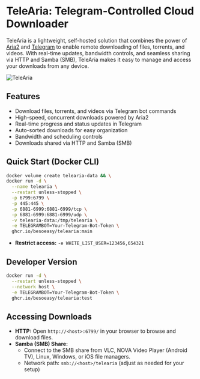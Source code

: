 # TeleAria: Telegram-Controlled Cloud Downloader

TeleAria is a lightweight, self-hosted solution that combines the power of [Aria2](https://aria2.github.io/) and [Telegram](https://telegram.org/) to enable remote downloading of files, torrents, and videos. With real-time updates, bandwidth controls, and seamless sharing via HTTP and Samba (SMB), TeleAria makes it easy to manage and access your downloads from any device.

![TeleAria](https://github.com/user-attachments/assets/d5a1ce42-d9e6-41a3-a48a-e926f0d384ca)

## Features

- Download files, torrents, and videos via Telegram bot commands
- High-speed, concurrent downloads powered by Aria2
- Real-time progress and status updates in Telegram
- Auto-sorted downloads for easy organization
- Bandwidth and scheduling controls
- Downloads shared via HTTP and Samba (SMB)

## Quick Start (Docker CLI)

```bash
docker volume create telearia-data && \
docker run -d \
  --name telearia \
  --restart unless-stopped \
  -p 6799:6799 \
  -p 445:445 \
  -p 6881-6999:6881-6999/tcp \
  -p 6881-6999:6881-6999/udp \
  -v telearia-data:/tmp/telearia \
  -e TELEGRAMBOT=Your-Telegram-Bot-Token \
  ghcr.io/besoeasy/telearia:main
```

- **Restrict access:** `-e WHITE_LIST_USER=123456,654321`

## Developer Version

```bash
docker run -d \
  --restart unless-stopped \
  --network host \
  -e TELEGRAMBOT=Your-Telegram-Bot-Token \
  ghcr.io/besoeasy/telearia:test
```

## Accessing Downloads

- **HTTP:** Open `http://<host>:6799/` in your browser to browse and download files.
- **Samba (SMB) Share:**
  - Connect to the SMB share from VLC, NOVA Video Player (Android TV), Linux, Windows, or iOS file managers.
  - Network path: `smb://<host>/telearia` (adjust as needed for your setup)
